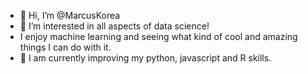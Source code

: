 - 👋 Hi, I’m @MarcusKorea
- 👀 I’m interested in all aspects of data science!
-  I enjoy machine learning and seeing what kind of cool and amazing things I can do with it.
- 🌱 I am currently improving my python, javascript and R skills.

<!---
MarcusKorea/MarcusKorea is a ✨ special ✨ repository because its `README.md` (this file) appears on your GitHub profile.
You can click the Preview link to take a look at your changes.
--->
